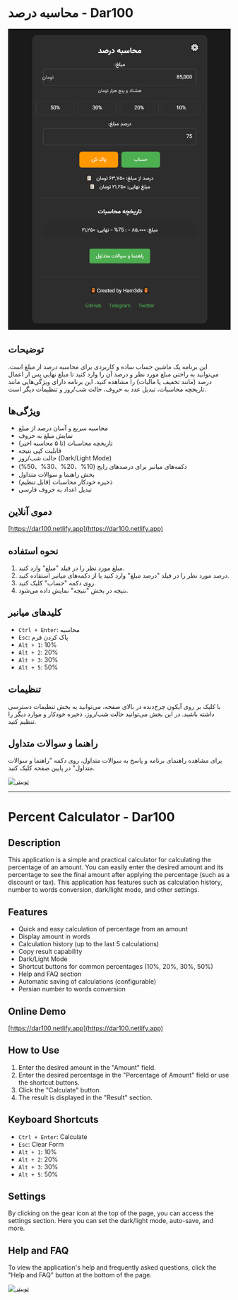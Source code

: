 # محاسبه درصد - Dar100

[![Screenshot](1738132282141.png)](https://dar100.netlify.app)

## توضیحات

این برنامه یک ماشین حساب ساده و کاربردی برای محاسبه درصد از مبلغ است. می‌توانید به راحتی مبلغ مورد نظر و درصد آن را وارد کنید تا مبلغ نهایی پس از اعمال درصد (مانند تخفیف یا مالیات) را مشاهده کنید.  این برنامه دارای ویژگی‌هایی مانند تاریخچه محاسبات، تبدیل عدد به حروف، حالت شب/روز و تنظیمات دیگر است.

## ویژگی‌ها

*   محاسبه سریع و آسان درصد از مبلغ
*   نمایش مبلغ به حروف
*   تاریخچه محاسبات (تا ۵ محاسبه اخیر)
*   قابلیت کپی نتیجه
*   حالت شب/روز (Dark/Light Mode)
*   دکمه‌های میانبر برای درصدهای رایج (10%、20%、30%、50%)
*   بخش راهنما و سوالات متداول
*   ذخیره خودکار محاسبات (قابل تنظیم)
*   تبدیل اعداد به حروف فارسی

## دموی آنلاین

[https://dar100.netlify.app](https://dar100.netlify.app)

## نحوه استفاده

1.  مبلغ مورد نظر را در فیلد "مبلغ" وارد کنید.
2.  درصد مورد نظر را در فیلد "درصد مبلغ" وارد کنید یا از دکمه‌های میانبر استفاده کنید.
3.  روی دکمه "حساب" کلیک کنید.
4.  نتیجه در بخش "نتیجه" نمایش داده می‌شود.

## کلیدهای میانبر

*   `Ctrl + Enter`: محاسبه
*   `Esc`: پاک کردن فرم
*   `Alt + 1`: 10%
*   `Alt + 2`: 20%
*   `Alt + 3`: 30%
*   `Alt + 5`: 50%

## تنظیمات

با کلیک بر روی آیکون چرخ‌دنده در بالای صفحه، می‌توانید به بخش تنظیمات دسترسی داشته باشید. در این بخش می‌توانید حالت شب/روز، ذخیره خودکار و موارد دیگر را تنظیم کنید.

## راهنما و سوالات متداول

برای مشاهده راهنمای برنامه و پاسخ به سوالات متداول، روی دکمه "راهنما و سوالات متداول" در پایین صفحه کلیک کنید.


[![توییتر](https://img.shields.io/twitter/follow/Ham3ds_?style=social)](https://twitter.com/Ham3ds_)

---

# Percent Calculator - Dar100

## Description

This application is a simple and practical calculator for calculating the percentage of an amount. You can easily enter the desired amount and its percentage to see the final amount after applying the percentage (such as a discount or tax). This application has features such as calculation history, number to words conversion, dark/light mode, and other settings.

## Features

*   Quick and easy calculation of percentage from an amount
*   Display amount in words
*   Calculation history (up to the last 5 calculations)
*   Copy result capability
*   Dark/Light Mode
*   Shortcut buttons for common percentages (10%, 20%, 30%, 50%)
*   Help and FAQ section
*   Automatic saving of calculations (configurable)
*   Persian number to words conversion

## Online Demo

[https://dar100.netlify.app](https://dar100.netlify.app)

## How to Use

1.  Enter the desired amount in the "Amount" field.
2.  Enter the desired percentage in the "Percentage of Amount" field or use the shortcut buttons.
3.  Click the "Calculate" button.
4.  The result is displayed in the "Result" section.

## Keyboard Shortcuts

*   `Ctrl + Enter`: Calculate
*   `Esc`: Clear Form
*   `Alt + 1`: 10%
*   `Alt + 2`: 20%
*   `Alt + 3`: 30%
*   `Alt + 5`: 50%

## Settings

By clicking on the gear icon at the top of the page, you can access the settings section. Here you can set the dark/light mode, auto-save, and more.

## Help and FAQ

To view the application's help and frequently asked questions, click the "Help and FAQ" button at the bottom of the page.



[![توییتر](https://img.shields.io/twitter/follow/Ham3ds_?style=social)](https://twitter.com/Ham3ds_)
